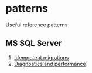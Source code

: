 # patterns
Useful reference patterns

## MS SQL Server
1. [Idempotent migrations](./mssql-idempotent-sql.md)
2. [Diagnostics and performance](./mssql-perf-diag.md)
